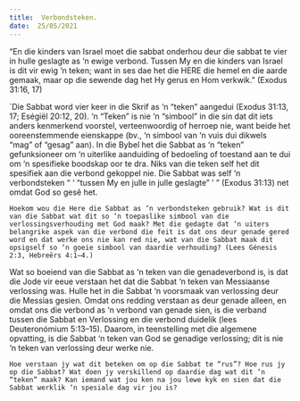 ```yaml
---
title:  Verbondsteken.
date:  25/05/2021
---
```


“En die kinders van Israel moet die sabbat onderhou deur die sabbat te vier in hulle geslagte as ‘n ewige verbond. Tussen My en die kinders van Israel is dit vir ewig ‘n teken; want in ses dae het die HERE die hemel en die aarde gemaak, maar op die sewende dag het Hy gerus en Hom verkwik.” (Exodus 31:16, 17)

`Die Sabbat word vier keer in die Skrif as ‘n “teken” aangedui (Exodus 31:13, 17; Eségiël 20:12, 20). ‘n “Teken” is nie ‘n “simbool” in die sin dat dit iets anders kenmerkend voorstel, verteenwoordig of herroep nie, want beide het ooreenstemmende eienskappe (bv., ‘n simbool van ‘n vuis dui dikwels “mag” of “gesag” aan). In die Bybel het die Sabbat as ‘n “teken” gefunksioneer om ‘n uiterlike aanduiding of bedoeling of toestand aan te dui om ‘n spesifieke boodskap oor te dra. Niks van die teken self het dit spesifiek aan die verbond gekoppel nie. Die Sabbat was self ‘n verbondsteken “ ‘ “tussen My en julle in julle geslagte” ’ ” (Exodus 31:13) net omdat God so gesê het.

`Hoekom wou die Here die Sabbat as ‘n verbondsteken gebruik? Wat is dit van die Sabbat wat dit so ‘n toepaslike simbool van die verlossingsverhouding met God maak? Met die gedagte dat ‘n uiters belangrike aspek van die verbond die feit is dat ons deur genade gered word en dat werke ons nie kan red nie, wat van die Sabbat maak dit opsigself so ‘n goeie simbool van daardie verhouding? (Lees Génesis 2:3, Hebreërs 4:1–4.)`

Wat so boeiend van die Sabbat as ‘n teken van die genadeverbond is, is dat die Jode vir eeue verstaan het dat die Sabbat ‘n teken van Messiaanse verlossing was. Hulle het in die Sabbat ‘n voorsmaak van verlossing deur die Messias gesien. Omdat ons redding verstaan as deur genade alleen, en omdat ons die verbond as ‘n verbond van genade sien, is die verband tussen die Sabbat en Verlossing en die verbond duidelik (lees Deuteronómium 5:13–15). Daarom, in teenstelling met die algemene opvatting, is die Sabbat ‘n teken van God se genadige verlossing; dit is nie ‘n teken van verlossing deur werke nie.

`Hoe verstaan jy wat dit beteken om op die Sabbat te “rus”? Hoe rus jy op die Sabbat? Wat doen jy verskillend op daardie dag wat dit ‘n “teken” maak? Kan iemand wat jou ken na jou lewe kyk en sien dat die Sabbat werklik ‘n spesiale dag vir jou is?`
